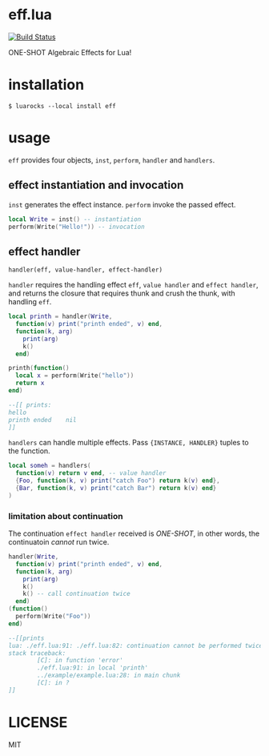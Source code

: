 eff.lua
===

[![Build Status](https://api.travis-ci.org/Nymphium/eff.lua.svg?branch=master)](https://travis-ci.org/Nymphium/eff.lua)

ONE-SHOT Algebraic Effects for Lua!

# installation
```shell-session
$ luarocks --local install eff
```

# usage
`eff` provides four objects, `inst`, `perform`, `handler` and `handlers`.

## effect instantiation and invocation
`inst` generates the effect instance.
`perform` invoke the passed effect.

```lua
local Write = inst() -- instantiation
perform(Write("Hello!")) -- invocation
```

## effect handler
`handler(eff, value-handler, effect-handler)`

`handler` requires the handling effect `eff`, `value handler` and `effect handler`, and returns the closure that requires thunk and crush the thunk, with handling `eff`.

```lua
local printh = handler(Write,
  function(v) print("printh ended", v) end,
  function(k, arg)
    print(arg)
    k()
  end)

printh(function()
  local x = perform(Write("hello"))
  return x
end)

--[[ prints:
hello
printh ended    nil
]]
```

`handlers` can handle multiple effects.
Pass `{INSTANCE, HANDLER}` tuples to the function.

```lua
local someh = handlers(
  function(v) return v end, -- value handler
  {Foo, function(k, v) print("catch Foo") return k(v) end},
  {Bar, function(k, v) print("catch Bar") return k(v) end}
)
```

### limitation about continuation
The continuation `effect handler` received is *ONE-SHOT*, in other words, the continuatoin *cannot* run twice.

```lua
handler(Write,
  function(v) print("printh ended", v) end,
  function(k, arg)
    print(arg)
    k()
    k() -- call continuation twice
  end)
(function()
  perform(Write("Foo"))
end)

--[[prints
lua: ./eff.lua:91: ./eff.lua:82: continuation cannot be performed twice
stack traceback:
        [C]: in function 'error'
        ./eff.lua:91: in local 'printh'
        ../example/example.lua:28: in main chunk
        [C]: in ?
]]
```

# LICENSE
MIT
